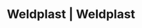 ---
Filename: "eshop-products-variant23"
Link: "file:/Users/vinayakpatel/Downloads/www.weldplast.cz/eshop_products_compare/add/eshop-products-variant23"
product_name: "null"
product_id: "null"
title: "Weldplast | Weldplast"
product_desc: ""
product_specs: ""
product_downloads: ""
href: ""
p_desc_2: ""
accessories: ""
similar_products: ""
---